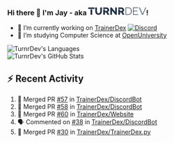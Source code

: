 ### Hi there 👋 I'm Jay - aka <img src="https://raw.githubusercontent.com/TurnrDev/TurnrDev/master/Logo/SVG/TurnrDev_Logo_Dark%20Blue%20%26%20Teal.svg" alt="TurnrDev" height="17.5px">!

- 🔭 I’m currently working on [TrainerDex](https://www.github.com/TrainerDex) [![Discord](https://discordapp.com/api/v6/guilds/364313717720219651/widget.png?style=shield)](http://discord.trainerdex.co.uk/)
- 🤔 I’m studying Computer Science at [OpenUniversity](http://www.open.ac.uk/courses/computing-it/degrees/bsc-computing-it-software-q62-soft)

![TurnrDev's Languages](https://github-readme-stats.vercel.app/api/top-langs/?username=TurnrDev&layout=compact&hide_border=true&title_color=1fa6aa&text_color=233247)
<br>
![TurnrDev's GitHub Stats](https://github-readme-stats.vercel.app/api?username=TurnrDev&show_icons=true&hide_border=true&count_private=true&include_all_commits=true&icon_color=1fa6aa&title_color=1fa6aa&text_color=233247)
<br>

## :zap: Recent Activity

<!--START_SECTION:activity-->
1. 🎉 Merged PR [#57](https://github.com/TrainerDex/DiscordBot/pull/57) in [TrainerDex/DiscordBot](https://github.com/TrainerDex/DiscordBot)
2. 🎉 Merged PR [#58](https://github.com/TrainerDex/DiscordBot/pull/58) in [TrainerDex/DiscordBot](https://github.com/TrainerDex/DiscordBot)
3. 🎉 Merged PR [#60](https://github.com/TrainerDex/Website/pull/60) in [TrainerDex/Website](https://github.com/TrainerDex/Website)
4. 🗣 Commented on [#38](https://github.com/TrainerDex/DiscordBot/issues/38) in [TrainerDex/DiscordBot](https://github.com/TrainerDex/DiscordBot)
5. 🎉 Merged PR [#30](https://github.com/TrainerDex/TrainerDex.py/pull/30) in [TrainerDex/TrainerDex.py](https://github.com/TrainerDex/TrainerDex.py)
<!--END_SECTION:activity-->
